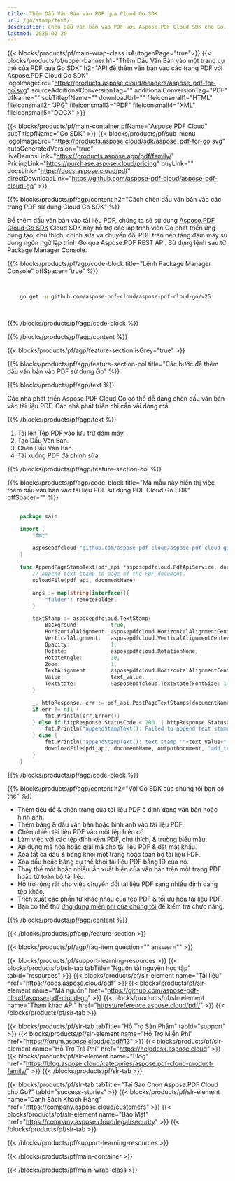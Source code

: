 ```yaml
---
title: Thêm Dấu Văn Bản vào PDF qua Cloud Go SDK
url: /go/stamp/text/
description: Chèn dấu văn bản vào PDF với Aspose.PDF Cloud SDK cho Go.
lastmod: 2025-02-20
---
```


{{< blocks/products/pf/main-wrap-class isAutogenPage="true">}}
{{< blocks/products/pf/upper-banner h1="Thêm Dấu Văn Bản vào một trang cụ thể của PDF qua Go SDK" h2="API để thêm văn bản vào các trang PDF với Aspose.PDF Cloud Go SDK" logoImageSrc="https://products.aspose.cloud/headers/aspose_pdf-for-go.svg" sourceAdditionalConversionTag="" additionalConversionTag="PDF" pfName="" subTitlepfName="" downloadUrl="" fileiconsmall1="HTML" fileiconsmall2="JPG" fileiconsmall3="PDF" fileiconsmall4="XML" fileiconsmall5="DOCX" >}}

{{< blocks/products/pf/main-container pfName="Aspose.PDF Cloud" subTitlepfName="Go SDK" >}}
{{< blocks/products/pf/sub-menu logoImageSrc="https://products.aspose.cloud/sdk/aspose_pdf-for-go.svg"
autoGeneratedVersion="true"
liveDemosLink="https://products.aspose.app/pdf/family/" PricingLink="https://purchase.aspose.cloud/pricing" buyLink="" docsLink="https://docs.aspose.cloud/pdf"  directDownloadLink="https://github.com/aspose-pdf-cloud/aspose-pdf-cloud-go" >}}

{{% blocks/products/pf/agp/content h2="Cách chèn dấu văn bản vào các trang PDF sử dụng Cloud Go SDK" %}}

Để thêm dấu văn bản vào tài liệu PDF, chúng ta sẽ sử dụng
[Aspose.PDF Cloud Go SDK](https://products.aspose.cloud/pdf/go/)
Cloud SDK này hỗ trợ các lập trình viên Go phát triển ứng dụng tạo, chú thích, chỉnh sửa và chuyển đổi PDF trên nền tảng đám mây sử dụng ngôn ngữ lập trình Go qua Aspose.PDF REST API. Sử dụng lệnh sau từ Package Manager Console.

{{% blocks/products/pf/agp/code-block title="Lệnh Package Manager Console" offSpacer="true" %}}

```bash

     
    go get -u github.com/aspose-pdf-cloud/aspose-pdf-cloud-go/v25
     
     
```

{{% /blocks/products/pf/agp/code-block %}}

{{% /blocks/products/pf/agp/content %}}

{{< blocks/products/pf/agp/feature-section isGrey="true" >}}

{{% blocks/products/pf/agp/feature-section-col title="Các bước để thêm dấu văn bản vào PDF sử dụng Go" %}}

{{% blocks/products/pf/agp/text %}}

Các nhà phát triển Aspose.PDF Cloud Go có thể dễ dàng chèn dấu văn bản vào tài liệu PDF. Các nhà phát triển chỉ cần vài dòng mã.

{{% /blocks/products/pf/agp/text %}}

1. Tải lên Tệp PDF vào lưu trữ đám mây.
1. Tạo Dấu Văn Bản.
1. Chèn Dấu Văn Bản.
1. Tải xuống PDF đã chỉnh sửa.

{{% /blocks/products/pf/agp/feature-section-col %}}

{{% blocks/products/pf/agp/code-block title="Mã mẫu này hiển thị việc thêm dấu văn bản vào tài liệu PDF sử dụng PDF Cloud Go SDK" offSpacer="" %}}

```go

    package main

    import (
        "fmt"

        asposepdfcloud "github.com/aspose-pdf-cloud/aspose-pdf-cloud-go/v25"
    )

    func AppendPageStampText(pdf_api *asposepdfcloud.PdfApiService, documentName string, pageNumber int32, outputDocument string, text_value string, remoteFolder string) {
        // Append text stamp to page of the PDF document.
        uploadFile(pdf_api, documentName)

        args := map[string]interface{}{
            "folder": remoteFolder,
        }

        textStamp := asposepdfcloud.TextStamp{
            Background:          true,
            HorizontalAlignment: asposepdfcloud.HorizontalAlignmentCenter,
            VerticalAlignment:   asposepdfcloud.VerticalAlignmentCenter,
            Opacity:             1,
            Rotate:              asposepdfcloud.RotationNone,
            RotateAngle:         30,
            Zoom:                1,
            TextAlignment:       asposepdfcloud.HorizontalAlignmentCenter,
            Value:               text_value,
            TextState:           &asposepdfcloud.TextState{FontSize: 14, FontStyle: asposepdfcloud.FontStylesBoldItalic, Font: "Arial", ForegroundColor: &asposepdfcloud.Color{A: 0xFF, R: 0xFF, G: 0x00, B: 0x00}},
        }

        _, httpResponse, err := pdf_api.PostPageTextStamps(documentName, pageNumber, []asposepdfcloud.TextStamp{textStamp}, args)
        if err != nil {
            fmt.Println(err.Error())
        } else if httpResponse.StatusCode < 200 || httpResponse.StatusCode > 299 {
            fmt.Println("appendStampText(): Failed to append text stamp to the document.")
        } else {
            fmt.Println("appendStampText(): text stamp '"+text_value+"' appended successfully on page", pageNumber, " to the document '"+documentName+"'.")
            downloadFile(pdf_api, documentName, outputDocument, "add_text_stamp_")
        }
    }
```

{{% /blocks/products/pf/agp/code-block %}}

{{% blocks/products/pf/agp/content h2="Với Go SDK của chúng tôi bạn có thể" %}}

+ Thêm tiêu đề & chân trang của tài liệu PDF ở định dạng văn bản hoặc hình ảnh.
+ Thêm bảng & dấu văn bản hoặc hình ảnh vào tài liệu PDF.
+ Chèn nhiều tài liệu PDF vào một tệp hiện có.
+ Làm việc với các tệp đính kèm PDF, chú thích, & trường biểu mẫu.
+ Áp dụng mã hóa hoặc giải mã cho tài liệu PDF & đặt mật khẩu.
+ Xóa tất cả dấu & bảng khỏi một trang hoặc toàn bộ tài liệu PDF.
+ Xóa dấu hoặc bảng cụ thể khỏi tài liệu PDF bằng ID của nó.
+ Thay thế một hoặc nhiều lần xuất hiện của văn bản trên một trang PDF hoặc từ toàn bộ tài liệu.
+ Hỗ trợ rộng rãi cho việc chuyển đổi tài liệu PDF sang nhiều định dạng tệp khác.
+ Trích xuất các phần tử khác nhau của tệp PDF & tối ưu hóa tài liệu PDF.
+ Bạn có thể thử [ứng dụng miễn phí của chúng tôi](https://products.aspose.app/pdf/) để kiểm tra chức năng.

{{% /blocks/products/pf/agp/content %}}

{{< /blocks/products/pf/agp/feature-section >}}

{{< blocks/products/pf/agp/faq-item question="" answer="" >}}

{{< blocks/products/pf/support-learning-resources >}}
{{< blocks/products/pf/slr-tab tabTitle="Nguồn tài nguyên học tập" tabId="resources" >}}
{{< blocks/products/pf/slr-element name="Tài liệu" href="https://docs.aspose.cloud/pdf" >}}
{{< blocks/products/pf/slr-element name="Mã nguồn" href="https://github.com/aspose-pdf-cloud/aspose-pdf-cloud-go" >}}
{{< blocks/products/pf/slr-element name="Tham khảo API" href="https://reference.aspose.cloud/pdf/" >}}
{{< /blocks/products/pf/slr-tab >}}

{{< blocks/products/pf/slr-tab tabTitle="Hỗ Trợ Sản Phẩm" tabId="support" >}}
{{< blocks/products/pf/slr-element name="Hỗ Trợ Miễn Phí" href="https://forum.aspose.cloud/c/pdf/13" >}}
{{< blocks/products/pf/slr-element name="Hỗ Trợ Trả Phí" href="https://helpdesk.aspose.cloud" >}}
{{< blocks/products/pf/slr-element name="Blog" href="https://blog.aspose.cloud/categories/aspose.pdf-cloud-product-family/" >}}
{{< /blocks/products/pf/slr-tab >}}

{{< blocks/products/pf/slr-tab tabTitle="Tại Sao Chọn Aspose.PDF Cloud cho Go?" tabId="success-stories" >}}
{{< blocks/products/pf/slr-element name="Danh Sách Khách Hàng" href="https://company.aspose.cloud/customers" >}}
{{< blocks/products/pf/slr-element name="Bảo Mật" href="https://company.aspose.cloud/legal/security" >}}
{{< /blocks/products/pf/slr-tab >}}

{{< /blocks/products/pf/support-learning-resources >}}

{{< /blocks/products/pf/main-container >}}

{{< /blocks/products/pf/main-wrap-class >}}


